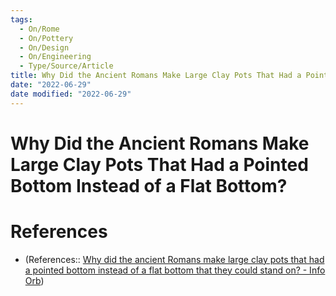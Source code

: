 ```yaml
---
tags:
  - On/Rome
  - On/Pottery
  - On/Design
  - On/Engineering
  - Type/Source/Article
title: Why Did the Ancient Romans Make Large Clay Pots That Had a Pointed Bottom Instead of a Flat Bottom?
date: "2022-06-29"
date modified: "2022-06-29"
---
```


# Why Did the Ancient Romans Make Large Clay Pots That Had a Pointed Bottom Instead of a Flat Bottom?
# References
- (References:: [Why did the ancient Romans make large clay pots that had a pointed bottom instead of a flat bottom that they could stand on? - Info Orb](https://infoorb.quora.com/Why-did-the-ancient-Romans-make-large-clay-pots-that-had-a-pointed-bottom-instead-of-a-flat-bottom-that-they-could-stand-1?ch=17&oid=363572485&share=aec5a3a6&srid=hTLhP&target_type=answer))

